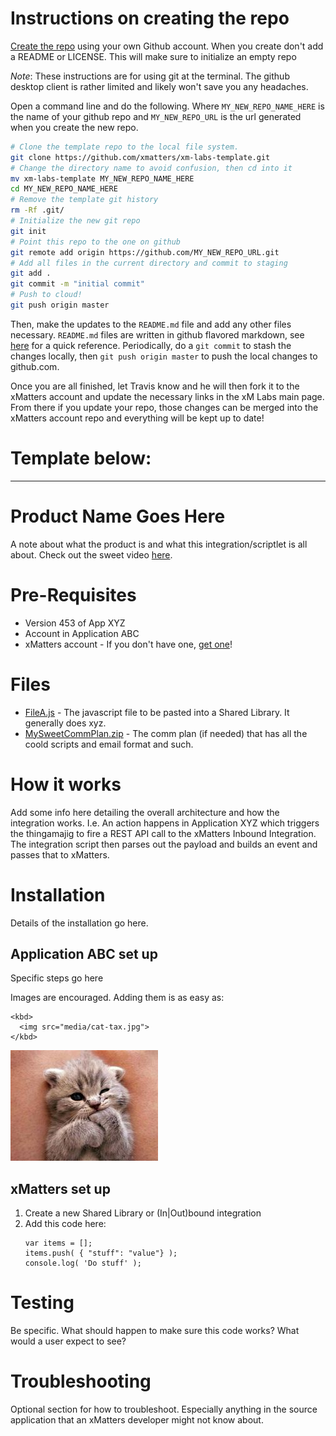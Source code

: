 # Instructions on creating the repo
[Create the repo](https://help.github.com/articles/create-a-repo/) using your own Github account.
When you create don't add a README or LICENSE. This will make sure to initialize an empty repo

*Note*: These instructions are for using git at the terminal. The github desktop client is rather limited and likely won't save you any headaches. 

Open a command line and do the following. Where `MY_NEW_REPO_NAME_HERE` is the name of your github repo and `MY_NEW_REPO_URL` is the url generated when you create the new repo. 

```bash
# Clone the template repo to the local file system. 
git clone https://github.com/xmatters/xm-labs-template.git
# Change the directory name to avoid confusion, then cd into it
mv xm-labs-template MY_NEW_REPO_NAME_HERE
cd MY_NEW_REPO_NAME_HERE
# Remove the template git history
rm -Rf .git/
# Initialize the new git repo
git init
# Point this repo to the one on github
git remote add origin https://github.com/MY_NEW_REPO_URL.git
# Add all files in the current directory and commit to staging
git add .
git commit -m "initial commit"
# Push to cloud!
git push origin master
```

Then, make the updates to the `README.md` file and add any other files necessary. `README.md` files are written in github flavored markdown, see [here](https://github.com/adam-p/markdown-here/wiki/Markdown-Cheatsheet) for a quick reference. Periodically, do a `git commit` to stash the changes locally, then `git push origin master` to push the local changes to github.com. 

Once you are all finished, let Travis know and he will then fork it to the xMatters account and update the necessary links in the xM Labs main page. From there if you update your repo, those changes can be merged into the xMatters account repo and everything will be kept up to date!

# Template below:
---

# Product Name Goes Here
A note about what the product is and what this integration/scriptlet is all about. Check out the sweet video [here](media/mysweetvideo.mov). 

# Pre-Requisites
* Version 453 of App XYZ
* Account in Application ABC
* xMatters account - If you don't have one, [get one](https://www.xmatters.com)!

# Files
* [FileA.js](FileA.js) - The javascript file to be pasted into a Shared Library. It generally does xyz. 
* [MySweetCommPlan.zip](MySweetCommPlan.zip) - The comm plan (if needed) that has all the coold scripts and email format and such. 

# How it works
Add some info here detailing the overall architecture and how the integration works. I.e. An action happens in Application XYZ which triggers the thingamajig to fire a REST API call to the xMatters Inbound Integration. The integration script then parses out the payload and builds an event and passes that to xMatters. 

# Installation
Details of the installation go here. 

## Application ABC set up
Specific steps go here

Images are encouraged. Adding them is as easy as:
```
<kbd>
  <img src="media/cat-tax.jpg">
</kbd>
```

<kbd>
  <img src="media/cat-tax.jpg">
</kbd>


## xMatters set up
1. Create a new Shared Library or (In|Out)bound integration
2. Add this code here:
   ```
   var items = [];
   items.push( { "stuff": "value"} );
   console.log( 'Do stuff' );
   ```
   
# Testing
Be specific. What should happen to make sure this code works? What would a user expect to see?

# Troubleshooting
Optional section for how to troubleshoot. Especially anything in the source application that an xMatters developer might not know about. 
